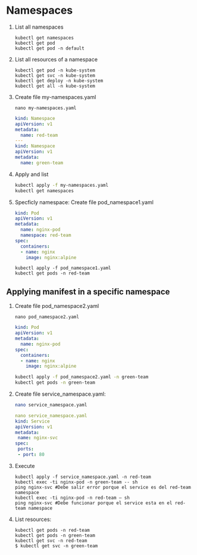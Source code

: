 # Namespaces

1. List all namespaces

    ```console
    kubectl get namespaces
    kubectl get pod 
    kubectl get pod -n default
    ```

2. List all resources of a namespace

    ```console
    kubectl get pod -n kube-system
    kubectl get svc -n kube-system
    kubectl get deploy -n kube-system
    kubectl get all -n kube-system
    ```

3. Create file my-namespaces.yaml

    ```console
    nano my-namespaces.yaml
    ```

    ```yaml
    kind: Namespace
    apiVersion: v1
    metadata:
      name: red-team
    ---
    kind: Namespace
    apiVersion: v1
    metadata:
      name: green-team
    ```

4. Apply and list

    ```bash
    kubectl apply -f my-namespaces.yaml
    kubectl get namespaces
    ```

5. Specficly namespace: Create file pod_namespace1.yaml

    ```yaml
    kind: Pod
    apiVersion: v1
    metadata:
      name: nginx-pod
      namespace: red-team
    spec:
      containers:
      - name: nginx
        image: nginx:alpine
    ```

    ```console
    kubectl apply -f pod_namespace1.yaml
    kubectl get pods -n red-team
    ```

## Applying manifest in a specific namespace

1. Create file pod_namespace2.yaml

    ```console
    nano pod_namespace2.yaml
    ```

    ```yaml
    kind: Pod
    apiVersion: v1
    metadata:
      name: nginx-pod
    spec:
      containers:
      - name: nginx
        image: nginx:alpine
    ```

    ```bash
    kubectl apply -f pod_namespace2.yaml -n green-team
    kubectl get pods -n green-team
    ```

2. Create file service_namespace.yaml:

    ```bash
    nano service_namespace.yaml
    ```

    ```yaml
    nano service_namespace.yaml
    kind: Service
    apiVersion: v1
    metadata:
     name: nginx-svc
    spec:
     ports:
     - port: 80
     ```

3. Execute

     ```console
    kubectl apply -f service_namespace.yaml -n red-team
    kubectl exec -ti nginx-pod -n green-team -- sh
    ping nginx-svc #Debe salir error porque el service es del red-team namespace
    kubectl exec -ti nginx-pod -n red-team – sh
    ping nginx-svc #Debe funcionar porque el service esta en el red-team namespace
    ```

4. List resources:

    ```console
    kubectl get pods -n red-team
    kubectl get pods -n green-team
    kubectl get svc -n red-team
    $ kubectl get svc -n green-team
    ```
